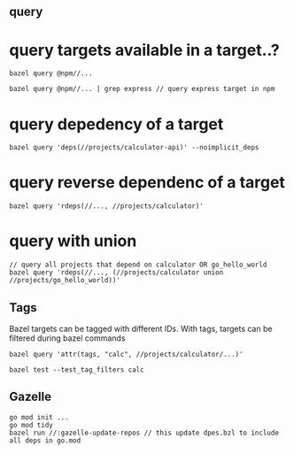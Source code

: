 ## query
# query targets available in a target..?
```
bazel query @npm//...

bazel query @npm//... | grep express // query express target in npm
```

# query depedency of a target
```
bazel query 'deps(//projects/calculator-api)' --noimplicit_deps
```

# query reverse dependenc of a target
```
bazel query 'rdeps(//..., //projects/calculator)'
```

# query with union
```
// query all projects that depend on calculator OR go_hello_world
bazel query 'rdeps(//..., (//projects/calculator union //projects/go_hello_world))'
```

## Tags
Bazel targets can be tagged with different IDs. With tags, targets can be filtered during bazel commands
```
bazel query 'attr(tags, "calc", //projects/calculator/...)'

bazel test --test_tag_filters calc
```

## Gazelle
```
go mod init ...
go mod tidy
bazel run //:gazelle-update-repos // this update dpes.bzl to include all deps in go.mod
```